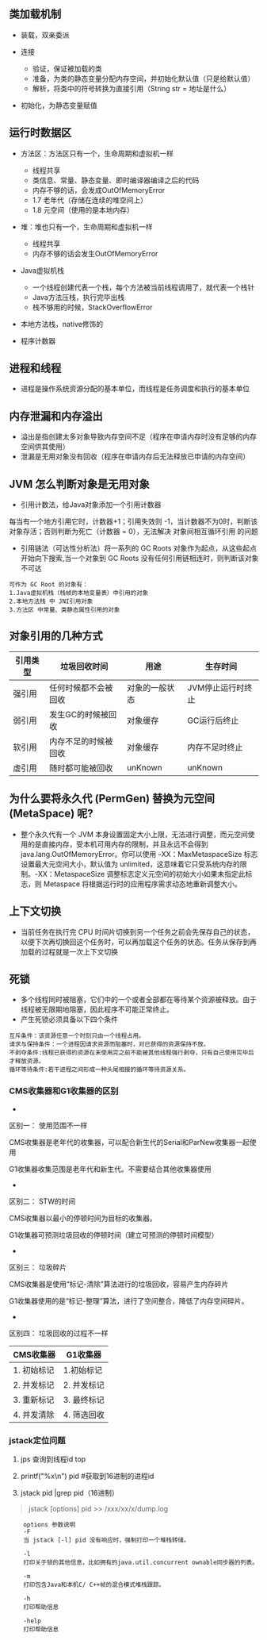 ## 类加载机制

- 装载，双亲委派
- 连接

   - 验证，保证被加载的类
   - 准备，为类的静态变量分配内存空间，并初始化默认值（只是给默认值）
   - 解析，将类中的符号转换为直接引用（String str = 地址是什么）
- 初始化，为静态变量赋值

## 运行时数据区

- 方法区：方法区只有一个，生命周期和虚拟机一样

   - 线程共享
   - 类信息、常量、静态变量、即时编译器编译之后的代码
   - 内存不够的话，会发成OutOfMemoryError
   - 1.7 老年代（存储在连续的堆空间上）
   - 1.8 元空间（使用的是本地内存）
- 堆：堆也只有一个，生命周期和虚拟机一样

   - 线程共享
   - 内存不够的话会发生OutOfMemoryError
- Java虚拟机栈

   - 一个线程创建代表一个栈，每个方法被当前线程调用了，就代表一个栈针
   - Java方法压栈，执行完毕出栈
   - 栈不够用的时候，StackOverflowError
- 本地方法栈，native修饰的
- 程序计数器

## 进程和线程

- 进程是操作系统资源分配的基本单位，而线程是任务调度和执行的基本单位

## 内存泄漏和内存溢出

- 溢出是指创建太多对象导致内存空间不足（程序在申请内存时没有足够的内存空间供其使用）
- 泄漏是无用对象没有回收（程序在申请内存后无法释放已申请的内存空间）

## JVM 怎么判断对象是无用对象

- 引用计数法，给Java对象添加一个引用计数器

每当有一个地方引用它时，计数器+1；引用失效则 -1，当计数器不为0时，判断该对象存活；否则判断为死亡（计数器 = 0），无法解决 对象间相互循环引用 的问题
- 引用链法（可达性分析法）将一系列的 GC Roots 对象作为起点，从这些起点开始向下搜索,当一个对象到 GC Roots 没有任何引用链相连时，则判断该对象不可达

```
可作为 GC Root 的对象有：
1.Java虚拟机栈（栈帧的本地变量表）中引用的对象
2.本地方法栈 中 JNI引用对象
3.方法区 中常量、类静态属性引用的对象
```

## 对象引用的几种方式
| 引用类型 | 垃圾回收时间 | 用途 | 生存时间 |
| --- | --- | --- | --- |
| 强引用 | 任何时候都不会被回收 | 对象的一般状态 | JVM停止运行时终止 |
| 弱引用 | 发生GC的时候被回收 | 对象缓存 | GC运行后终止 |
| 软引用 | 内存不足的时候被回收 | 对象缓存 | 内存不足时终止 |
| 虚引用 | 随时都可能被回收 | unKnown | unKnown |


## 为什么要将永久代 (PermGen) 替换为元空间 (MetaSpace) 呢?

- 整个永久代有一个 JVM 本身设置固定大小上限，无法进行调整，而元空间使用的是直接内存，受本机可用内存的限制，并且永远不会得到 java.lang.OutOfMemoryError。你可以使用 -XX：MaxMetaspaceSize 标志设置最大元空间大小，默认值为 unlimited，这意味着它只受系统内存的限制。-XX：MetaspaceSize 调整标志定义元空间的初始大小如果未指定此标志，则 Metaspace 将根据运行时的应用程序需求动态地重新调整大小。

## 上下文切换

- 当前任务在执行完 CPU 时间片切换到另一个任务之前会先保存自己的状态，以便下次再切换回这个任务时，可以再加载这个任务的状态。任务从保存到再加载的过程就是一次上下文切换

## 死锁

- 多个线程同时被阻塞，它们中的一个或者全部都在等待某个资源被释放。由于线程被无限期地阻塞，因此程序不可能正常终止。
- 产生死锁必须具备以下四个条件

```
互斥条件：该资源任意一个时刻只由一个线程占用。
请求与保持条件：一个进程因请求资源而阻塞时，对已获得的资源保持不放。
不剥夺条件:线程已获得的资源在末使用完之前不能被其他线程强行剥夺，只有自己使用完毕后才释放资源。
循环等待条件:若干进程之间形成一种头尾相接的循环等待资源关系。
```

### CMS收集器和G1收集器的区别

- 
区别一： 使用范围不一样

CMS收集器是老年代的收集器，可以配合新生代的Serial和ParNew收集器一起使用

G1收集器收集范围是老年代和新生代。不需要结合其他收集器使用

- 
区别二： STW的时间

CMS收集器以最小的停顿时间为目标的收集器。

G1收集器可预测垃圾回收的停顿时间（建立可预测的停顿时间模型）

- 
区别三： 垃圾碎片

CMS收集器是使用“标记-清除”算法进行的垃圾回收，容易产生内存碎片

G1收集器使用的是“标记-整理”算法，进行了空间整合，降低了内存空间碎片。

- 
区别四： 垃圾回收的过程不一样

| CMS收集器 | G1收集器 |
| --- | --- |
| 1. 初始标记 | 1.初始标记 |
| 2. 并发标记 | 2. 并发标记 |
| 3. 重新标记 | 3. 最终标记 |
| 4. 并发清除 | 4. 筛选回收 |


### jstack定位问题

1. jps 查询到线程id   top

2. printf("%x\n") pid #获取到16进制的进程id

3. jstack pid  |grep pid（16进制）

> jstack [options] pid >> /xxx/xx/x/dump.log

```shell
    options 参数说明
    -F
    当 jstack [-l] pid 没有响应时，强制打印一个堆栈转储。
    
    -l
    打印关于锁的其他信息，比如拥有的java.util.concurrent ownable同步器的列表。
    
    -m
    打印包含Java和本机C/ C++帧的混合模式堆栈跟踪。
    
    -h
    打印帮助信息
    
    -help
    打印帮助信息
```

